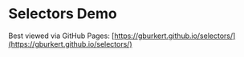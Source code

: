 # Selectors Demo

Best viewed via GitHub Pages: [https://gburkert.github.io/selectors/](https://gburkert.github.io/selectors/)
